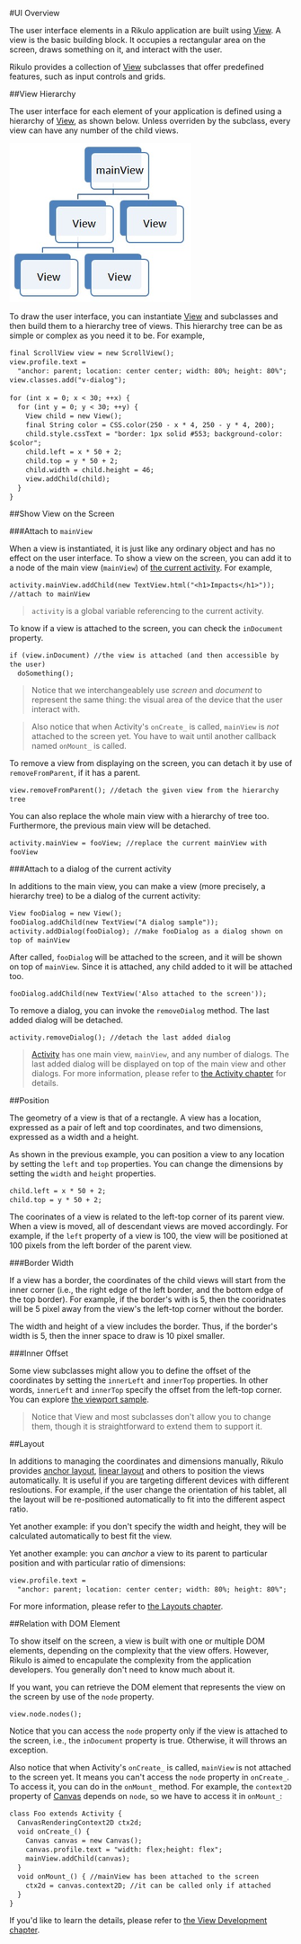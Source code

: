 #UI Overview

The user interface elements in a Rikulo application are built using [View](http://rikulo.org/api/_/rikulo_view/View.html). A view is the basic building block. It occupies a rectangular area on the screen, draws something on it, and interact with the user. 

Rikulo provides a collection of [View](http://rikulo.org/api/_/rikulo_view/View.html) subclasses that offer predefined features, such as input controls and grids.

##View Hierarchy

The user interface for each element of your application is defined using a hierarchy of [View](http://rikulo.org/api/_/rikulo_view/View.html), as shown below. Unless overriden by the subclass, every view can have any number of the child views.

![Tree of Views](view-hierarchy.jpg?raw=true)

To draw the user interface, you can instantiate [View](http://rikulo.org/api/_/rikulo_view/View.html) and subclasses and then build them to a hierarchy tree of views. This hierarchy tree can be as simple or complex as you need it to be. For example,

    final ScrollView view = new ScrollView();
    view.profile.text =
      "anchor: parent; location: center center; width: 80%; height: 80%";
    view.classes.add("v-dialog");

    for (int x = 0; x < 30; ++x) {
      for (int y = 0; y < 30; ++y) {
        View child = new View();
        final String color = CSS.color(250 - x * 4, 250 - y * 4, 200);
        child.style.cssText = "border: 1px solid #553; background-color: $color";
        child.left = x * 50 + 2;
        child.top = y * 50 + 2;
        child.width = child.height = 46;
        view.addChild(child);
      }
    }

##Show View on the Screen

###Attach to `mainView`

When a view is instantiated, it is just like any ordinary object and has no effect on the user interface. To show a view on the screen, you can add it to a node of the main view (`mainView`) of [the current activity](../Activity.md). For example,

    activity.mainView.addChild(new TextView.html("<h1>Impacts</h1>")); //attach to mainView

> `activity` is a global variable referencing to the current activity.

To know if a view is attached to the screen, you can check the `inDocument` property.

    if (view.inDocument) //the view is attached (and then accessible by the user)
      doSomething();

> Notice that we interchangeablely use *screen* and *document* to represent the same thing: the visual area of the device that the user interact with.

> Also notice that when Activity's `onCreate_` is called, `mainView` is *not* attached to the screen yet. You have to wait until another callback named `onMount_` is called.

To remove a view from displaying on the screen, you can detach it by use of `removeFromParent`, if it has a parent.

    view.removeFromParent(); //detach the given view from the hierarchy tree

You can also replace the whole main view with a hierarchy of tree too. Furthermore, the previous main view will be detached.

    activity.mainView = fooView; //replace the current mainView with fooView

###Attach to a dialog of the current activity

In additions to the main view, you can make a view (more precisely, a hierarchy tree) to be a dialog of the current activity:

    View fooDialog = new View();
    fooDialog.addChild(new TextView("A dialog sample"));
    activity.addDialog(fooDialog); //make fooDialog as a dialog shown on top of mainView

After called, `fooDialog` will be attached to the screen, and it will be shown on top of `mainView`. Since it is attached, any child added to it will be attached too.

    fooDialog.addChild(new TextView('Also attached to the screen'));

To remove a dialog, you can invoke the `removeDialog` method. The last added dialog will be detached.

    activity.removeDialog(); //detach the last added dialog

> [Activity](http://rikulo.org/api/_/rikulo_app/Activity.html) has one main view, `mainView`, and any number of dialogs. The last added dialog will be displayed on top of the main view and other dialogs. For more information, please refer to [the Activity chapter](../Activity.md) for details.

##Position

The geometry of a view is that of a rectangle. A view has a location, expressed as a pair of left and top coordinates, and two dimensions, expressed as a width and a height.

As shown in the previous example, you can position a view to any location by setting the `left` and `top` properties. You can change the dimensions by setting the `width` and `height` properties.

    child.left = x * 50 + 2;
    child.top = y * 50 + 2;

The coorinates of a view is related to the left-top corner of its parent view. When a view is moved, all of descendant views are moved accordingly. For example, if the `left` property of a view is 100, the view will be positioned at 100 pixels from the left border of the parent view. 

###Border Width

If a view has a border, the coordinates of the child views will start from the inner corner (i.e., the right edge of the left border, and the bottom edge of the top border). For example, if the border's with is 5, then the cooridnates will be 5 pixel away from the view's the left-top corner without the border.

The width and height of a view includes the border. Thus, if the border's width is 5, then the inner space to draw is 10 pixel smaller.

###Inner Offset

Some view subclasses might allow you to define the offset of the coordinates by setting the `innerLeft` and `innerTop` properties. In other words, `innerLeft` and `innerTop` specify the offset from the left-top corner. You can explore [the viewport sample](https://github.com/rikulo/rikulo/tree/master/samples/viewport).

> Notice that View and most subclasses don't allow you to change them, though it is straightforward to extend them to support it.

##Layout

In additions to managing the coordinates and dimensions manually, Rikulo provides [anchor layout](../../Layouts/Anchor_Layout.md), [linear layout](../../Layouts/Linear_Layout.md) and others to position the views automatically. It is useful if you are targeting different devices with different resloutions. For example, if the user change the orientation of his tablet, all the layout will be re-positioned automatically to fit into the different aspect ratio.

Yet another example: if you don't specify the width and height, they will be calculated automatically to best fit the view.

Yet another example: you can *anchor* a view to its parent to particular position and with particular ratio of dimensions:

    view.profile.text =
      "anchor: parent; location: center center; width: 80%; height: 80%";

For more information, please refer to [the Layouts chapter](../../Layouts/index.md).

##Relation with DOM Element

To show itself on the screen, a view is built with one or multiple DOM elements, depending on the complexity that the view offers. However, Rikulo is aimed to encapulate the complexity from the application developers. You generally don't need to know much about it.

If you want, you can retrieve the DOM element that represents the view on the screen by use of the `node` property.

    view.node.nodes();

Notice that you can access the `node` property only if the view is attached to the screen, i.e., the  `inDocument` property is true. Otherwise, it will throws an exception.

Also notice that when Activity's `onCreate_` is called, `mainView` is not attached to the screen yet. It means you can't access the `node` property in `onCreate_`. To access it, you can do in the `onMount_` method. For example, the `context2D` property of [Canvas](http://rikulo.org/api/_/rikulo_view/Canvas.html) depends on `node`, so we have to access it in `onMount_`:

    class Foo extends Activity {
      CanvasRenderingContext2D ctx2d;
      void onCreate_() {
        Canvas canvas = new Canvas();
        canvas.profile.text = "width: flex;height: flex";
        mainView.addChild(canvas);
      }
      void onMount_() { //mainView has been attached to the screen
        ctx2d = canvas.context2D; //it can be called only if attached
      }
    }

If you'd like to learn the details, please refer to [the View Development chapter](../../View_Development/index.md).

